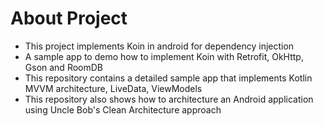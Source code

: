 # About Project
* This project implements Koin in android for dependency injection
* A sample app to demo how to implement Koin with Retrofit, OkHttp, Gson and RoomDB
* This repository contains a detailed sample app that implements Kotlin MVVM architecture, LiveData, ViewModels
* This repository also shows how to architecture an Android application using Uncle Bob's Clean Architecture approach
